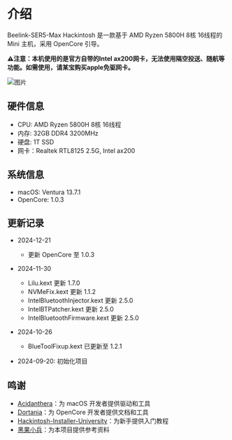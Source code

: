 # 介绍

Beelink-SER5-Max Hackintosh 是一款基于 AMD Ryzen 5800H 8核 16线程的 Mini 主机，采用 OpenCore 引导。

**⚠️注意：本机使用的是官方自带的Intel ax200网卡，无法使用隔空投送、随航等功能。如需使用，请某宝购买apple免驱网卡。**

![图片](https://cgartlab.com/wp-content/uploads/2024/10/11730358905_.pic_.jpg)

## 硬件信息

- CPU: AMD Ryzen 5800H 8核 16线程
- 内存: 32GB DDR4 3200MHz
- 硬盘: 1T SSD
- 网卡：Realtek RTL8125 2.5G, Intel ax200

## 系统信息

- macOS: Ventura 13.7.1
- OpenCore: 1.0.3

## 更新记录

- 2024-12-21
  - 更新 OpenCore 至 1.0.3

- 2024-11-30
  - Lilu.kext 更新 1.7.0
  - NVMeFix.kext 更新 1.1.2
  - IntelBluetoothInjector.kext 更新 2.5.0
  - IntelBTPatcher.kext 更新 2.5.0
  - IntelBluetoothFirmware.kext 更新 2.5.0

- 2024-10-26
  - BlueToolFixup.kext 已更新至 1.2.1
- 2024-09-20: 初始化项目

## 鸣谢

- [Acidanthera](https://github.com/acidanthera)：为 macOS 开发者提供驱动和工具
- [Dortania](https://github.com/dortania)：为 OpenCore 开发者提供文档和工具
- [Hackintosh-Installer-University](https://github.com/dortania/OpenCore-Install-Guide/wiki/Hackintosh-Installer-University)：为新手提供入门教程
- [黑果小兵](https://blog.daliansky.net/)：为本项目提供参考资料
